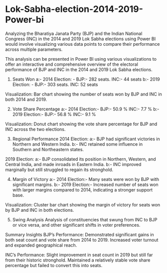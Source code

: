 # Lok-Sabha-election-2014-2019-Power-bi

Analyzing the Bharatiya Janata Party (BJP) and the Indian National Congress (INC) in the 2014 and 2019 Lok Sabha elections using Power BI would involve visualizing various data points to compare their performance across multiple parameters.

This analysis can be presented in Power BI using various visualizations to offer an interactive and comprehensive overview of the electoral performance of BJP and INC in the 2014 and 2019 Lok Sabha elections.

1. Seats Won
 a:- 2014 Election: - BJP:- 282 seats. INC:- 44 seats
 b:- 2019 Election: - BJP:- 303 seats. INC: 52 seats

Visualization:
Bar chart showing the number of seats won by BJP and INC in both 2014 and 2019.

2. Vote Share Percentage
 a:- 2014 Election:- BJP:- 50.9 % INC:- 7.7 %
 b:- 2019 Election:- BJP:- 56.8 % INC:- 9.1 %

Visualization:
Donut chart showing the vote share percentage for BJP and INC across the two elections.

3. Regional Performance
2014 Election:
 a:- BJP had significant victories in Northern and Western India.
 b:- INC retained some influence in Southern and Northeastern states.

2019 Election:
 a:- BJP consolidated its position in Northern, Western, and Central India, and made inroads in Eastern India.
 b:- INC improved marginally but still struggled to regain its stronghold.

4. Margin of Victory
 a:- 2014 Election:- Many seats were won by BJP with significant margins.
 b:- 2019 Election:- Increased number of seats won with larger margins compared to 2014, indicating a stronger support base.

Visualization:
Cluster bar chart showing the margin of victory for seats won by BJP and INC in both elections.

5. Swing Analysis
Analysis of constituencies that swung from INC to BJP or vice versa, and other significant shifts in voter preferences.

Summary Insights
BJP’s Performance:
Demonstrated significant gains in both seat count and vote share from 2014 to 2019.
Increased voter turnout and expanded geographical reach.

INC’s Performance:
Slight improvement in seat count in 2019 but still far from their historic stronghold.
Maintained a relatively stable vote share percentage but failed to convert this into seats.
